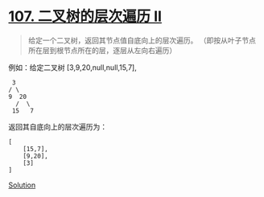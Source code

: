 # [107. 二叉树的层次遍历 II](https://leetcode-cn.com/problems/binary-tree-level-order-traversal-ii/)

> 给定一个二叉树，返回其节点值自底向上的层次遍历。 （即按从叶子节点所在层到根节点所在的层，逐层从左向右遍历）

例如：给定二叉树 [3,9,20,null,null,15,7],

     3
    / \
    9  20
      /  \
     15   7

返回其自底向上的层次遍历为：

    [
        [15,7],
        [9,20],
        [3]
    ]

[Solution](cpp/solution.h)